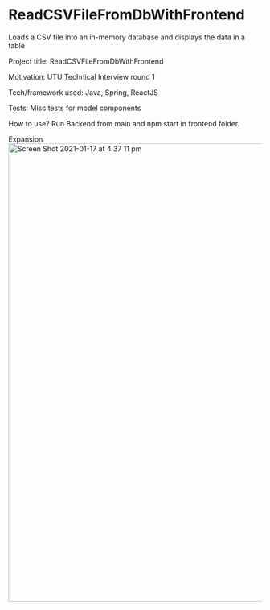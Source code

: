 # ReadCSVFileFromDbWithFrontend
Loads a CSV file into an in-memory database and displays the data in a table

Project title: 
ReadCSVFileFromDbWithFrontend

Motivation: 
UTU Technical Interview round 1

Tech/framework used: 
Java, Spring, ReactJS

Tests: 
Misc tests for model components

How to use? 
Run Backend from main and npm start in frontend folder. 

Expansion
<img width="911" alt="Screen Shot 2021-01-17 at 4 37 11 pm" src="https://user-images.githubusercontent.com/46387884/104832128-d8516c00-58e2-11eb-90d0-d4020e0d45c0.png">
